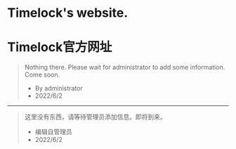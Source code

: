 # Timelock's website.
# Timelock官方网址

> Nothing there. Please wait for administrator to add some information. Come soon.  
> * By administrator  
> * 2022/6/2  

***

> 这里没有东西，请等待管理员添加信息。即将到来。  
> * 编辑自管理员  
> * 2022/6/2  
